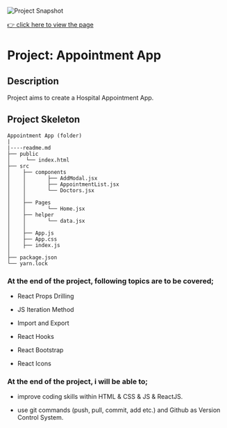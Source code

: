 ![Project Snapshot](screengif.gif)

[👉 click here to view the page](https://msaiduslu.github.io/appointment-project/)

# Project: Appointment App

## Description

Project aims to create a Hospital Appointment App.

## Project Skeleton

```
Appointment App (folder)
|
|----readme.md
├── public
│     └── index.html
├── src
│    ├── components
│    │       ├── AddModal.jsx
│    │       ├── AppointmentList.jsx
│    │       └── Doctors.jsx
│    │
│    ├── Pages
│    │       └── Home.jsx
│    ├── helper
│    │       └── data.jsx
│    │
│    ├── App.js
│    ├── App.css
│    ├── index.js
│
├── package.json
└── yarn.lock
```

### At the end of the project, following topics are to be covered;

- React Props Drilling

- JS Iteration Method

- Import and Export

- React Hooks

- React Bootstrap

- React Icons

### At the end of the project, i will be able to;

- improve coding skills within HTML & CSS & JS & ReactJS.

- use git commands (push, pull, commit, add etc.) and Github as Version Control System.
